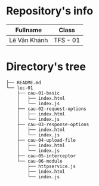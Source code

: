 # Repository's info

| Fullname     | Class    |
| ------------ | -------- |
| Lê Văn Khánh | TFS - 01 |

# Directory's tree

```
├── README.md
└── lec-01
    ├── cau-01-basic
    │   ├── index.html
    │   └── index.js
    ├── cau-02-request-options
    │   ├── index.html
    │   └── index.js
    ├── cau-03-response-options
    │   ├── index.html
    │   └── index.js
    ├── cau-04-upload-file
    │   ├── index.html
    │   └── index.js
    ├── cau-05-interceptor
    └── cau-06-module
        ├── httpservice.js
        ├── index.html
        └── index.js
```
